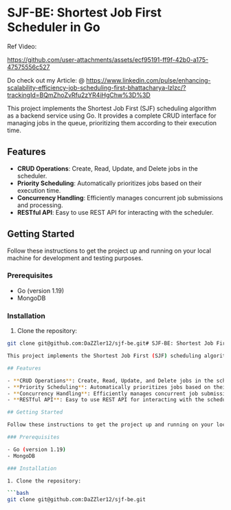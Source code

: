 
# SJF-BE: Shortest Job First Scheduler in Go

Ref Video:

https://github.com/user-attachments/assets/ecf95191-ff9f-42b0-a175-47575556c527

Do check out my Article: @ https://www.linkedin.com/pulse/enhancing-scalability-efficiency-job-scheduling-first-bhattacharya-lzlzc/?trackingId=BQmZhoZvRfu2zYR4iHgChw%3D%3D

This project implements the Shortest Job First (SJF) scheduling algorithm as a backend service using Go. It provides a complete CRUD interface for managing jobs in the queue, prioritizing them according to their execution time.

## Features

- **CRUD Operations**: Create, Read, Update, and Delete jobs in the scheduler.
- **Priority Scheduling**: Automatically prioritizes jobs based on their execution time.
- **Concurrency Handling**: Efficiently manages concurrent job submissions and processing.
- **RESTful API**: Easy to use REST API for interacting with the scheduler.

## Getting Started

Follow these instructions to get the project up and running on your local machine for development and testing purposes.

### Prerequisites

- Go (version 1.19)
- MongoDB

### Installation

1. Clone the repository:

```bash
git clone git@github.com:DaZZler12/sjf-be.git# SJF-BE: Shortest Job First Scheduler in Go

This project implements the Shortest Job First (SJF) scheduling algorithm as a backend service using Go. It provides a complete CRUD interface for managing jobs in the queue, prioritizing them according to their execution time.

## Features

- **CRUD Operations**: Create, Read, Update, and Delete jobs in the scheduler.
- **Priority Scheduling**: Automatically prioritizes jobs based on their execution time.
- **Concurrency Handling**: Efficiently manages concurrent job submissions and processing.
- **RESTful API**: Easy to use REST API for interacting with the scheduler.

## Getting Started

Follow these instructions to get the project up and running on your local machine for development and testing purposes.

### Prerequisites

- Go (version 1.19)
- MongoDB

### Installation

1. Clone the repository:

```bash
git clone git@github.com:DaZZler12/sjf-be.git
